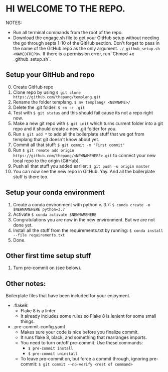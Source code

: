 # HI WELCOME TO THE REPO.
NOTES: 
* Run all terminal commands from the root of the repo.
* Download the engage.sh file to get your GitHub setup without needing the go through septs 1-10 of the GitHub section. Don't forget to pass in the name of the GitHub repo as the only argument. `./_github_setup.sh <NAMEOFREPO>`. If there is a permission error, run 'Chmod +x _github_setup.sh`.

## Setup your GitHub and repo
0. Create GitHub repo 
1. Clone repo by using `$ git clone https://github.com/thepang/templang.git` 
2. Rename the folder templang. `$ mv templang/ <NEWNAME>/`
3. Delete the .git folder: `$ rm -r .git`
4. Test with `$ git status` and this should fail cause its not a repo right now.
5. Make a new git repo with `$ git init` which turns current folder into a git repo and it should create a new .git folder for you.
6. Run `$ git add *` to add all the boilerplate stuff that we got from templang that git doesn't know about yet.
7. Commit all that stuff: `$ git commit -m "First commit"`
8. Run `$ git remote add origin https://github.com/thepang/<NEWNAMEHERE>.git` to connect your new local repo to the origin (GitHub).
9. Push all that stuff you added earlier: `$ git push -u origin master`
10. You can now see the new repo in GitHub. Yay. And all the boilerplate stuff is there too.

## Setup your conda environment
1. Create a conda environment with python v. 3.7: `$ conda create -n $NEWNAMEHERE python=3.7`
2. Activate `$ conda activate $NEWNAMEHERE`
3. Congratulations you are now in the new environment. But we are not done yet.
4. Install all the stuff from the requirements.txt by running: `$ conda install --file requirements.txt`
5. Done.

## Other first time setup stuff
1. Turn pre-commit on (see below).

## Other notes:
Boilerplate files that have been included for your enjoyment.
- .flake8:
	- Flake 8 is a linter.
	- It already includes some rules so Flake 8 is lenient for some small things.
- .pre-commit-config.yaml 
	- Makes sure your code is nice before you finalize commit. 
	- It runs flake 8, black, and something that rearranges imports.
	- You need to turn on/off pre-commit. Use these commands:
		- `$ pre-commit install`
		- `$ pre-commit uninstall`
	- To leave pre-commit on, but force a commit through, ignoring pre-commit: `$ git commit --no-verify <rest of command>`